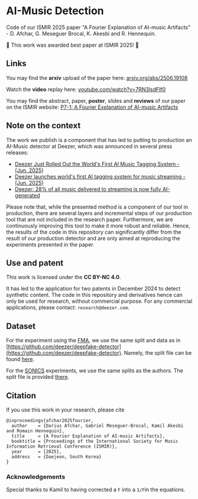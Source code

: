 # AI-Music Detection

Code of our ISMIR 2025 paper "A Fourier Explanation of AI-music Artifacts" - D. Afchar, G. Meseguer Brocal, K. Akesbi and R. Hennequin.

:champagne: This work was awarded best paper at ISMIR 2025! :champagne:

## Links

You may find the **arxiv** upload of the paper here: [arxiv.org/abs/2506.19108](https://arxiv.org/abs/2506.19108)

Watch the **video** replay here: [youtube.com/watch?v=7RN3lsdFIf0](https://www.youtube.com/watch?v=7RN3lsdFIf0)

You may find the abstract, paper, **poster**, slides and **reviews** of our paper on the ISMIR website: [P7-1: A Fourier Explanation of AI-music Artifacts](https://ismir2025program.ismir.net/poster_229.html)

## Note on the context

The work we publish is a component that has led to putting to production an AI-Music detector at Deezer, which was announced in several press releases:
- [Deezer Just Rolled Out the World's First AI Music Tagging System - (Jun. 2025)](https://newsroom-deezer.com/2025/06/deezer-just-rolled-out-the-world-s-first-ai-music-tagging-system/)
- [Deezer launches world's first AI tagging system for music streaming - (Jun. 2025)](https://newsroom-deezer.com/2025/06/deezer-launches-worlds-first-ai-tagging-system-for-music-streaming/)
- [Deezer: 28% of all music delivered to streaming is now fully AI-generated](https://newsroom-deezer.com/2025/09/28-fully-ai-generated-music/)

Please note that, while the presented method is a component of our tool in production, there are several layers and incremental steps of our production tool that are not included in the research paper. Furthermore, we are continuously improving this tool to make it more robust and reliable.
Hence, the results of the code in this repository can significantly differ from the result of our production detector and are only aimed at reproducing the experiments presented in the paper.

## Use and patent

This work is licensed under the **CC BY-NC 4.0**.

It has led to the application for two patents in December 2024 to detect synthetic content. The code in this repository and derivatives hence can only be used for research, without commercial purpose.
For any commercial applications, please contact: `research@deezer.com`.

## Dataset

For the experiment using the [FMA](https://github.com/mdeff/fma), we use the same split and data as in [https://github.com/deezer/deepfake-detector](https://github.com/deezer/deepfake-detector). Namely, the split file can be found [here](https://github.com/deezer/deepfake-detector/blob/main/data/dataset_medium_split.npy).

For the [SONICS](https://github.com/awsaf49/sonics) experiments, we use the same splits as the authors. The split file is provided [there](https://github.com/deezer/ismir25-ai-music-detector/blob/main/sonics/sonics_split.npy).

## Citation
If you use this work in your research, please cite 

```
@inproceedings{afchar2025fourier,
  author    = {Darius Afchar, Gabriel Meseguer‑Brocal, Kamil Akesbi and Romain Hennequin},
  title     = {A Fourier Explanation of AI‑music Artifacts},
  booktitle = {Proceedings of the International Society for Music Information Retrieval Conference (ISMIR)},
  year      = {2025},
  address   = {Daejeon, South Korea}
}
```

### Acknowledgements

Special thanks to Kamil to having corrected a `F` into a `1/F`in the equations.
